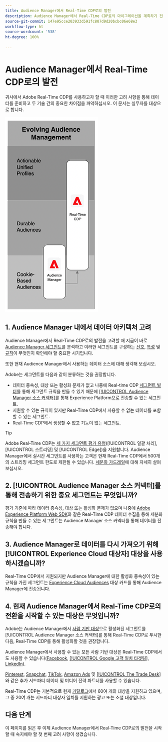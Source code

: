```yaml
---
title: Audience Manager에서 Real-Time CDP로의 발전
description: Audience Manager에서 Real-Time CDP로의 마이그레이션을 계획하기 전에 고려 사항을 파악하십시오.
source-git-commit: 147e95cce203933d591fc807d9d20bcbc06e68e3
workflow-type: ht
source-wordcount: '538'
ht-degree: 100%

---
```



# Audience Manager에서 Real-Time CDP로의 발전

귀사에서 Adobe Real-Time CDP를 사용하고자 할 때 이러한 고려 사항을 통해 데이터를 준비하고 두 기술 간의 중요한 차이점을 파악하십시오. 이 문서는 실무자를 대상으로 합니다.

![Audience Manager에서 Real-Time CDP로의 발전 다이어그램](/help/rtcdp/assets/aam-to-rtcdp-evolution.png)

## 1. Audience Manager 내에서 데이터 아키텍처 고려

Audience Manager에서 Real-Time CDP로의 발전을 고려할 때 지금이 바로 [Audience Manager 세그먼트](https://experienceleague.adobe.com/docs/audience-manager/user-guide/features/segments/segments-purpose.html?lang=en)를 분석하고 이러한 세그먼트를 구성하는 [신호](https://experienceleague.adobe.com/docs/audience-manager/user-guide/features/data-explorer/data-explorer-understanding-signals.html?lang=en), [특성](https://experienceleague.adobe.com/docs/audience-manager/user-guide/features/traits/trait-details-page.html?lang=en) 및 [규칙](https://experienceleague.adobe.com/docs/audience-manager/user-guide/features/segments/segment-builder.html?lang=en#segment-builder-section)이 무엇인지 확인해야 할 중요한 시기입니다.

또한 현재 Audience Manager에서 사용하는 데이터 소스에 대해 생각해 보십시오.

Adobe는 세그먼트를 다음과 같이 분류하는 것을 권장합니다.

* 데이터 종속성, 대상 또는 활성화 문제가 없고 나중에 Real-time CDP [세그먼트 빌더](/help/segmentation/ui/segment-builder.md)를 통해 세그먼트 규칙을 만들 수 있기 때문에 [[!UICONTROL Audience Manager 소스 커넥터]](/help/sources/connectors/adobe-applications/audience-manager.md)를 통해 Experience Platform으로 전송할 수 있는 세그먼트.
* 지원할 수 있는 규칙이 있지만 Real-Time CDP에서 사용할 수 없는 데이터를 포함할 수 있는 세그먼트.
* Real-Time CDP에서 생성할 수 없고 기능이 없는 세그먼트.

>[!TIP]
>
>Adobe Real-Time CDP는 [세 가지 세그먼트 평가 유형](/help/segmentation/home.md#evaluate-segments)([!UICONTROL 일괄 처리], [!UICONTROL 스트리밍] 및 [!UICONTROL Edge])을 지원합니다. Audience Manager에서 실시간 세그먼트를 사용하는 고객은 현재 Real-Time CDP에서 500개의 스트리밍 세그먼트 한도로 제한될 수 있습니다. [세분화 가드레일](/help/profile/guardrails.md)에 대해 자세히 살펴보십시오.

## 2. [!UICONTROL Audience Manager 소스 커넥터]를 통해 전송하기 위한 중요 세그먼트는 무엇입니까?

평가 기준에 따라 데이터 종속성, 대상 또는 활성화 문제가 없으며 나중에 [Adobe Experience Platform Web SDK](/help/edge/web-sdk-faq.md)와 같은 Real-Time CDP 데이터 수집을 통해 세분화 규칙을 만들 수 있는 세그먼트는 Audience Manager 소스 커넥터를 통해 데이터를 전송해야 합니다.

## 3. Audience Manager로 데이터를 다시 가져오기 위해 [!UICONTROL Experience Cloud 대상자] 대상을 사용하시겠습니까?

Real-Time CDP에서 지원되지만 Audience Manager에 대한 활성화 종속성이 있는 규칙을 가진 세그먼트는 [Experience Cloud Audiences](/help/destinations/catalog/adobe/experience-cloud-audiences.md) 대상 카드를 통해 Audience Manager에 전송됩니다.

## 4. 현재 Audience Manager에서 Real-Time CDP로의 전환을 시작할 수 있는 대상은 무엇입니까?

Adobe는 Audience Manager에서 [사람 기반 대상](https://experienceleague.adobe.com/docs/audience-manager/user-guide/features/destinations/people-based/people-based-destinations-overview.html?lang=en)으로 활성화된 세그먼트를 [!UICONTROL Audience Manager 소스 커넥터]를 통해 Real-Time CDP로 푸시한 다음, Real-Time CDP를 통해 활성화할 것을 권장합니다.

Audience Manager에서 사용할 수 있는 모든 사람 기반 대상은 Real-Time CDP에서도 사용할 수 있습니다([Facebook](/help/destinations/catalog/social/facebook.md), [[!UICONTROL Google 고객 일치 타겟팅]](/help/destinations/catalog/advertising/google-customer-match.md), [LinkedIn](/help/destinations/catalog/social/linkedin.md)).

[Pinterest](/help/destinations/catalog/advertising/pinterest.md), [Snapchat](/help/destinations/catalog/advertising/snap-inc.md), [TikTok](/help/destinations/catalog/social/tiktok.md), [Amazon Ads](/help/destinations/catalog/advertising/amazon-ads.md) 및 [[!UICONTROL The Trade Desk]](/help/destinations/catalog/advertising/tradedesk.md)와 같은 추가 서드파티 데이터 및 미디어 전략 파트너를 사용할 수 있습니다.

Real-Time CDP는 기본적으로 현재 [카탈로그](/help/destinations/catalog/overview.md)에서 60여 개의 대상을 지원하고 있으며, 그 중 20여 개는 서드파티 대상자 일치를 지원하는 광고 또는 소셜 대상입니다.

## 다음 단계

이 페이지를 읽은 후 이제 Audience Manager에서 Real-Time CDP로의 발전을 시작할 때 숙지해야 할 첫 번째 고려 사항이 생겼습니다.
